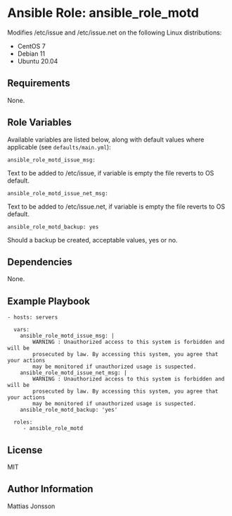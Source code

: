 Ansible Role: ansible_role_motd
=========

Modifies /etc/issue and /etc/issue.net on the following Linux distributions:

<ul>
<li>CentOS 7  
<li>Debian 11  
<li>Ubuntu 20.04  
</ul>


Requirements
---------------

None.

Role Variables
--------------

Available variables are listed below, along with default values where applicable (see `defaults/main.yml`):

    ansible_role_motd_issue_msg:

Text to be added to /etc/issue, if variable is empty the file reverts to OS default.  

    ansible_role_motd_issue_net_msg:

Text to be added to /etc/issue.net, if variable is empty the file reverts to OS default.  

    ansible_role_motd_backup: yes

Should a backup be created, acceptable values, yes or no.


Dependencies
------------

None.


Example Playbook
----------------


    - hosts: servers

      vars:
        ansible_role_motd_issue_msg: |
            WARNING : Unauthorized access to this system is forbidden and will be
            prosecuted by law. By accessing this system, you agree that your actions
            may be monitored if unauthorized usage is suspected.
        ansible_role_motd_issue_net_msg: |
            WARNING : Unauthorized access to this system is forbidden and will be
            prosecuted by law. By accessing this system, you agree that your actions
            may be monitored if unauthorized usage is suspected.
        ansible_role_motd_backup: 'yes'

      roles:
         - ansible_role_motd

License
-------

MIT

Author Information
------------------

Mattias Jonsson
